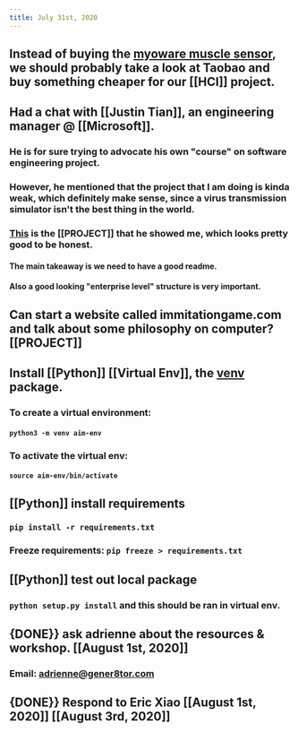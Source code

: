 ```yaml
---
title: July 31st, 2020
---
```


## Instead of buying the [myoware muscle sensor](https://shop.openbci.com/collections/frontpage/products/myoware-muscle-sensor?variant=29472011267), we should probably take a look at Taobao and buy something cheaper for our [[HCI]] project.

## Had a chat with [[Justin Tian]], an engineering manager @ [[Microsoft]].
### He is for sure trying to advocate his own "course" on software engineering project.

### However, he mentioned that the project that I am doing is kinda weak, which  definitely make sense, since a virus transmission simulator isn't the best thing in the world.

### [This](https://github.com/cyber-justin/Real-Time-News-Processing) is the [[PROJECT]] that he showed me, which looks pretty good to be honest.
#### The main takeaway is we need to have a good readme.

#### Also a good looking "enterprise level" structure is very important.

## Can start a website called immitationgame.com and talk about some philosophy on computer? [[PROJECT]]

## Install [[Python]] [[Virtual Env]], the [venv](https://docs.python.org/3.6/library/venv.html#module-venv) package.
### To create a virtual environment: 
#### `python3 -m venv aim-env`

### To activate the virtual env:
#### `source aim-env/bin/activate`

## [[Python]] install requirements
### `pip install -r requirements.txt`

### Freeze requirements: `pip freeze > requirements.txt`

## [[Python]] test out local package
### `python setup.py install` and this should be ran in virtual env.

## {DONE}} ask adrienne about the resources & workshop. [[August 1st, 2020]]
### Email: adrienne@gener8tor.com

## {DONE}} Respond to Eric Xiao [[August 1st, 2020]] [[August 3rd, 2020]]
